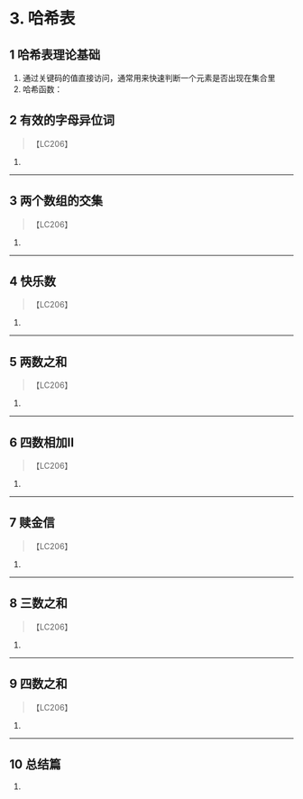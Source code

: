 # 3. 哈希表

## 1 哈希表理论基础
1. 通过关键码的值直接访问，通常用来快速判断一个元素是否出现在集合里
2. 哈希函数：

## 2 有效的字母异位词

> 【LC206】

1. 

---

## 3 两个数组的交集

> 【LC206】

1. 

---

## 4 快乐数

> 【LC206】

1. 

---

## 5 两数之和

> 【LC206】

1. 

---

## 6 四数相加II

> 【LC206】

1. 

---

## 7 赎金信

> 【LC206】

1. 

---

## 8 三数之和

> 【LC206】

1. 

---

## 9 四数之和

> 【LC206】

1. 

---

## 10 总结篇
1. 